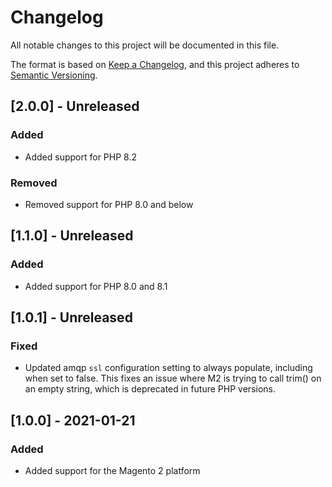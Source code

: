 # Changelog

All notable changes to this project will be documented in this file.

The format is based on [Keep a Changelog](https://keepachangelog.com/en/1.0.0/),
and this project adheres to [Semantic Versioning](https://semver.org/spec/v2.0.0.html).

## [2.0.0] - Unreleased

### Added

- Added support for PHP 8.2

### Removed

- Removed support for PHP 8.0 and below

## [1.1.0] - Unreleased

### Added

- Added support for PHP 8.0 and 8.1

## [1.0.1] - Unreleased

### Fixed

- Updated amqp `ssl` configuration setting to always populate, including when set to false. This fixes an issue where M2
  is trying to call trim() on an empty string, which is deprecated in future PHP versions.

## [1.0.0] - 2021-01-21

### Added

- Added support for the Magento 2 platform
